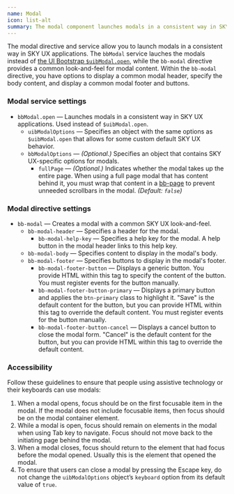 ```yaml
---
name: Modal
icon: list-alt
summary: The modal component launches modals in a consistent way in SKY UX applications.
---
```


The modal directive and service allow you to launch modals in a consistent way in SKY UX applications. The `bbModal` service lauches the modals instead of [the UI Bootstrap `$uibModal.open`](https://angular-ui.github.io/bootstrap/#modal), while the `bb-modal` directive provides a common look-and-feel for modal content. Within the `bb-modal` directive, you have options to display a common modal header, specify the body content, and display a common modal footer and buttons.

### Modal service settings ###
- `bbModal.open` &mdash; Launches modals in a consistent way in SKY UX applications. Used instead of `$uibModal.open`.
  - `uibModalOptions` &mdash; Specifies an object with the same options as `$uibModal.open` that allows for some custom default SKY UX behavior.
  - `bbModalOptions` &mdash; *(Optional.)* Specifies an object that contains SKY UX-specific options for modals.
    -  `fullPage` &mdash; *(Optional.)* Indicates whether the modal takes up the entire page. When using a full page modal that has content behind it, you must wrap that content in a [bb-page](../page) to prevent unneeded scrollbars in the modal. *(Default: `false`)*

### Modal directive settings ###
- `bb-modal` &mdash; Creates a modal with a common SKY UX look-and-feel.
    - `bb-modal-header` &mdash; Specifies a header for the modal.
        - `bb-modal-help-key` &mdash; Specifies a help key for the modal. A help button in the modal header links to this help key.
    - `bb-modal-body` &mdash; Specifies content to display in the modal's body.
    - `bb-modal-footer` &mdash; Specifies buttons to display in the modal's footer.
        - `bb-modal-footer-button` &mdash; Displays a generic button. You provide HTML within this tag to specify the content of the button. You must register events for the button manually.
        - `bb-modal-footer-button-primary` &mdash; Displays a primary button and applies the `btn-primary` class to highlight it. "Save" is the default content for the button, but you can provide HTML within this tag to override the default content. You must register events for the button manually.
        - `bb-modal-footer-button-cancel` &mdash; Displays a cancel button to close the modal form. "Cancel" is the default content for the button, but you can provide HTML within this tag to override the default content.


 ### Accessibility ###

 Follow these guidelines to ensure that people using assistive technology or their keyboards can use modals:

 1. When a modal opens, focus should be on the first focusable item in the modal. If the modal does not include focusable items, then focus should be on the modal container element.
 2. While a modal is open, focus should remain on elements in the modal when using Tab key to navigate. Focus should not move back to the initiating page behind the modal.
 3. When a modal closes, focus should return to the element that had focus before the modal opened. Usually this is the element that opened the modal.
 4. To ensure that users can close a modal by pressing the Escape key, do not change the `uibModalOptions` object’s `keyboard` option from its default value of `true`.
